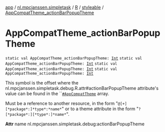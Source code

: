 [app](../../../index.md) / [nl.mpcjanssen.simpletask](../../index.md) / [R](../index.md) / [styleable](index.md) / [AppCompatTheme_actionBarPopupTheme](.)

# AppCompatTheme_actionBarPopupTheme

`static val AppCompatTheme_actionBarPopupTheme: `[`Int`](https://kotlinlang.org/api/latest/jvm/stdlib/kotlin/-int/index.html)
`static val AppCompatTheme_actionBarPopupTheme: `[`Int`](https://kotlinlang.org/api/latest/jvm/stdlib/kotlin/-int/index.html)
`static val AppCompatTheme_actionBarPopupTheme: `[`Int`](https://kotlinlang.org/api/latest/jvm/stdlib/kotlin/-int/index.html)
`static val AppCompatTheme_actionBarPopupTheme: `[`Int`](https://kotlinlang.org/api/latest/jvm/stdlib/kotlin/-int/index.html)

This symbol is the offset where the nl.mpcjanssen.simpletask.debug.R.attr#actionBarPopupTheme attribute's value can be found in the ``[`#AppCompatTheme`](-app-compat-theme.md) array.

Must be a reference to another resource, in the form "`@[+][*package*:]*type*:*name*`" or to a theme attribute in the form "`?[*package*:][*type*:]*name*`".

**Attr**
name nl.mpcjanssen.simpletask.debug:actionBarPopupTheme

